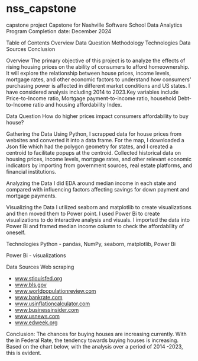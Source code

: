 # nss_capstone
capstone project
Capstone for Nashville Software School Data Analytics Program
Completion date: December 2024

Table of Contents
Overview
Data Question
Methodology
Technologies
Data Sources
Conclusion

Overview
The primary objective of this project is to analyze the effects of rising housing prices on the ability of consumers to afford homeownership. It will explore the relationship between house prices, income levels, mortgage rates, and other economic factors to understand how consumers' purchasing power is affected in different market conditions and US states. I have considered analysis including 2014 to 2023.Key variables include Price-to-Income ratio, Mortgage payment-to-income ratio, household Debt-to-Income ratio and housing affordability Index.

Data Question
How do higher prices impact consumers affordability to buy house? 

Gathering the Data
Using Python, I scrapped data for house prices from websites and converted it into a data frame. For the map, I downloaded a Json file which had the polygon geometry for states, and I created a centroid to facilitate popups at the centroid. Collected historical data on housing prices, income levels, mortgage rates, and other relevant economic indicators by importing from government sources, real estate platforms, and financial institutions.


Analyzing the Data
I did EDA around median income in each state and compared with influencing factors affecting savings for down payment and mortgage payments. 


Visualizing the Data
I utilized seaborn and matplotlib to create visualizations and then moved them to Power point. I used Power Bi to create visualizations to do interactive analysis and visuals. I imported the data into Power Bi and framed median income column to check the affordability of oneself.

Technologies
Python - pandas, NumPy, seaborn, matplotlib, Power Bi

Power Bi - visualizations

Data Sources
Web scraping
  * www.stlouisfed.org
  * www.bls.gov
  * www.worldpopulationreview.com
  * www.bankrate.com
  * www.usinflationcalculator.com
  * www.businessinsider.com
  * www.usnews.com
  * www.edweek.org

Conclusion:
         The chances for buying houses are increasing currently. With the in Federal Rate, the tendency towards buying houses is increasing. Based on the chart below, with the analysis over a period of 2014 -2023, this is evident.
 
       

